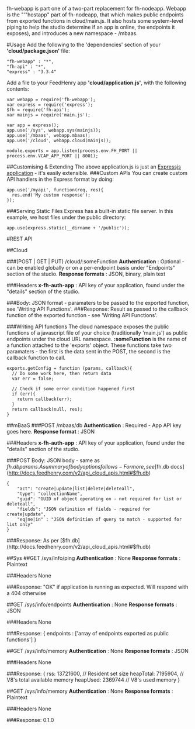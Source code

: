 fh-webapp is part one of a two-part replacement for fh-nodeapp. Webapp is the "'"hostapp" part of fh-nodeapp, that which makes public endpoints from exported functions in cloud/main.js.
It also hosts some system-level piping to help the studio determine if an app is online, the endpoints it exposes), and introduces a new namespace - /mbaas.

#Usage
Add the following to the 'dependencies' section of your **'cloud/package.json'** file:

    "fh-webapp" : "*",
    "fh-api" : "*",
    "express" : "3.3.4"
Add a file to your FeedHenry app **'cloud/application.js'**, with the following contents:

    var webapp = require('fh-webapp');
    var express = require('express');
    $fh = require('fh-api');
    var mainjs = require('main.js');

    var app = express();
    app.use('/sys', webapp.sys(mainjs));
    app.use('/mbaas', webapp.mbaas);
    app.use('/cloud', webapp.cloud(mainjs));

    module.exports = app.listen(process.env.FH_PORT || process.env.VCAP_APP_PORT || 8001);

##Customising & Extending
The above application.js is just an [Expressjs application](http://expressjs.com/api.html) - it's easily extensible. 
###Custom APIs
You can create custom API handlers in the Express format by doing:

    app.use('/myapi', function(req, res){
      res.end('My custom response');
    });
###Serving Static Files
Express has a built-in static file server. In this example, we host files under the public directory:  
    
    app.use(express.static(__dirname + '/public'));


#REST API	


##Cloud

###(POST | GET | PUT) /cloud/:someFunction
**Authentication** : Optional - can be enabled globally or on a per-endpoint basis under "Endpoints" section of the studio.
**Response formats** : JSON, binary, plain text

###Headers
**x-fh-auth-app** : API key of your application, found under the "details" section of the studio.

###Body:
JSON format - paramaters to be passed to the exported function, see 'Writing API Functions'.
###Response:
Result as passed to the callback function of the exported function - see 'Writing API Functions'.


###Writing API functions
The cloud namespace exposes the public functions of a javascript file of your choice (traditionally 'main.js') as public endpoints under the cloud URL namespace.
**:someFunction** is the name of a function attached to the 'exports' object. These functions take two paramaters - the first is the data sent in the POST, the second is the callback function to call.

    exports.getConfig = function (params, callback){
      // Do some work here, then return data
      var err = false;

      // Check if some error condition happened first
      if (err){
        return callback(err);
      }
      return callback(null, res);
    }
##mBaaS
###POST /mbaas/db
**Authentication** : Required - App API key goes here.
**Response format** : JSON

###Headers
**x-fh-auth-app** : API key of your application, found under the "details" section of the studio.

###POST Body:
JSON body - same as $fh.db params. A summary of body options follows - For more, see [$fh.db docs](http://docs.feedhenry.com/v2/api_cloud_apis.html#$fh.db)

    {
        "act": "create|update|list|delete|deleteall",
        "type": "collectionName",
        "guid": "GUID of object operating on - not required for list or deleteall",
        "fields": "JSON definition of fields - required for create|update",
        "eq|ne|in" : "JSON definition of query to match - supported for list only"
    }

###Response:
As per [$fh.db](http://docs.feedhenry.com/v2/api_cloud_apis.html#$fh.db)

##Sys
##GET /sys/info/ping
**Authentication** : None
**Response formats** : Plaintext

###Headers
None

###Response:
    "OK"
if application is running as expected. Will respond with a 404 otherwise

##GET /sys/info/endpoints
**Authentication** : None
**Response formats** : JSON

###Headers
None

###Response:
    {
      endpoints : ['array of endpoints exported as public functions']
    }

##GET /sys/info/memory
**Authentication** : None
**Response formats** : JSON

###Headers
None

###Response:
    {
      rss: 13721600, // Resident set size
      heapTotal: 7195904, // V8's total available memory
      heapUsed: 2369744  // V8's used memory
    }

##GET /sys/info/memory
**Authentication** : None
**Response formats** : Plaintext

###Headers
None

###Response:
    0.1.0
